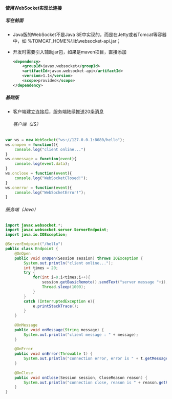 #### 使用WebSocket实现长连接

##### 写在前面

* Java版的WebSocket不是Java SE中实现的，而是在Jetty或者Tomcat等容器中，如 %TOMCAT_HOME%\lib\websocket-api.jar；

* 开发时需要引入辅助jar包，如果是maven项目，直接添加

  ```xml
  <dependency>  
      <groupId>javax.websocket</groupId>  
      <artifactId>javax.websocket-api</artifactId>  
      <version>1.1</version>  
      <scope>provided</scope>
  </dependency>
  ```

##### 基础版

* 客户端建立连接后，服务端陆续推送20条消息

  ###### 客户端（JS）

```javascript
var ws = new WebSocket("ws://127.0.0.1:8080/hello");
ws.onopen = function(){
	console.log("client online...")
}
ws.onmessage = function(event){
	console.log(event.data);
}
ws.onclose = function(event){
	console.log("WebSocketClosed!");
}
ws.onerror = function(event){
	console.log("WebSocketError!");
}
```

###### 服务端（Java）

```java
import javax.websocket.*;
import javax.websocket.server.ServerEndpoint;
import java.io.IOException;

@ServerEndpoint("/hello")
public class Endpoint {    
    @OnOpen
    public void onOpen(Session session) throws IOException {
        System.out.println("client online...");
        int times = 20;
        try {
            for(int i=0;i<times;i++){
                session.getBasicRemote().sendText("server message "+i);
                Thread.sleep(1000);
            }
        }
        catch (InterruptedException e){            
            e.printStackTrace();        
        }
    }
    
    @OnMessage    
    public void onMessage(String message) {        
        System.out.println("client message : " + message);
    }    
    
    @OnError    
    public void onError(Throwable t) { 
        System.out.println("connection error, error is " + t.getMessage());
    }    
    
    @OnClose
    public void onClose(Session session, CloseReason reason) {
        System.out.println("connection close, reason is " + reason.getReasonPhrase());
    }
}
```

